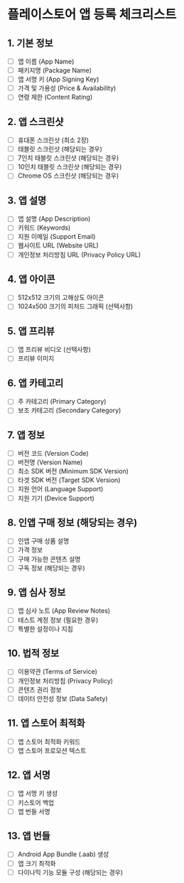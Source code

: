 # 플레이스토어 앱 등록 체크리스트

## 1. 기본 정보
- [ ] 앱 이름 (App Name)
- [ ] 패키지명 (Package Name)
- [ ] 앱 서명 키 (App Signing Key)
- [ ] 가격 및 가용성 (Price & Availability)
- [ ] 연령 제한 (Content Rating)

## 2. 앱 스크린샷
- [ ] 휴대폰 스크린샷 (최소 2장)
- [ ] 태블릿 스크린샷 (해당되는 경우)
- [ ] 7인치 태블릿 스크린샷 (해당되는 경우)
- [ ] 10인치 태블릿 스크린샷 (해당되는 경우)
- [ ] Chrome OS 스크린샷 (해당되는 경우)

## 3. 앱 설명
- [ ] 앱 설명 (App Description)
- [ ] 키워드 (Keywords)
- [ ] 지원 이메일 (Support Email)
- [ ] 웹사이트 URL (Website URL)
- [ ] 개인정보 처리방침 URL (Privacy Policy URL)

## 4. 앱 아이콘
- [ ] 512x512 크기의 고해상도 아이콘
- [ ] 1024x500 크기의 피처드 그래픽 (선택사항)

## 5. 앱 프리뷰
- [ ] 앱 프리뷰 비디오 (선택사항)
- [ ] 프리뷰 이미지

## 6. 앱 카테고리
- [ ] 주 카테고리 (Primary Category)
- [ ] 보조 카테고리 (Secondary Category)

## 7. 앱 정보
- [ ] 버전 코드 (Version Code)
- [ ] 버전명 (Version Name)
- [ ] 최소 SDK 버전 (Minimum SDK Version)
- [ ] 타겟 SDK 버전 (Target SDK Version)
- [ ] 지원 언어 (Language Support)
- [ ] 지원 기기 (Device Support)

## 8. 인앱 구매 정보 (해당되는 경우)
- [ ] 인앱 구매 상품 설명
- [ ] 가격 정보
- [ ] 구매 가능한 콘텐츠 설명
- [ ] 구독 정보 (해당되는 경우)

## 9. 앱 심사 정보
- [ ] 앱 심사 노트 (App Review Notes)
- [ ] 테스트 계정 정보 (필요한 경우)
- [ ] 특별한 설정이나 지침

## 10. 법적 정보
- [ ] 이용약관 (Terms of Service)
- [ ] 개인정보 처리방침 (Privacy Policy)
- [ ] 콘텐츠 권리 정보
- [ ] 데이터 안전성 정보 (Data Safety)

## 11. 앱 스토어 최적화
- [ ] 앱 스토어 최적화 키워드
- [ ] 앱 스토어 프로모션 텍스트

## 12. 앱 서명
- [ ] 앱 서명 키 생성
- [ ] 키스토어 백업
- [ ] 앱 번들 서명

## 13. 앱 번들
- [ ] Android App Bundle (.aab) 생성
- [ ] 앱 크기 최적화
- [ ] 다이나믹 기능 모듈 구성 (해당되는 경우) 